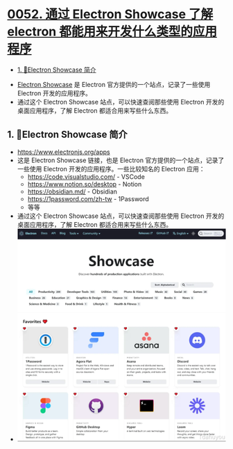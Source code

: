 # [0052. 通过 Electron Showcase 了解 electron 都能用来开发什么类型的应用程序](https://github.com/Tdahuyou/electron/tree/main/0052.%20%E9%80%9A%E8%BF%87%20Electron%20Showcase%20%E4%BA%86%E8%A7%A3%20electron%20%E9%83%BD%E8%83%BD%E7%94%A8%E6%9D%A5%E5%BC%80%E5%8F%91%E4%BB%80%E4%B9%88%E7%B1%BB%E5%9E%8B%E7%9A%84%E5%BA%94%E7%94%A8%E7%A8%8B%E5%BA%8F)

<!-- region:toc -->
- [1. 📒Electron Showcase 简介](#1-electron-showcase-简介)
<!-- endregion:toc -->
- [Electron Showcase](https://www.electronjs.org/apps) 是 Electron 官方提供的一个站点，记录了一些使用 Electron 开发的应用程序。
- 通过这个 Electron Showcase 站点，可以快速查阅那些使用 Electron 开发的桌面应用程序，了解 Electron 都适合用来写些什么东西。

## 1. 📒Electron Showcase 简介

- https://www.electronjs.org/apps
- 这是 Electron Showcase 链接，也是 Electron 官方提供的一个站点，记录了一些使用 Electron 开发的应用程序。一些比较知名的 Electron 应用：
  - https://code.visualstudio.com/ - VSCode
  - https://www.notion.so/desktop - Notion
  - https://obsidian.md/ - Obsidian
  - https://1password.com/zh-tw - 1Password
  - 等等
- 通过这个 Electron Showcase 站点，可以快速查阅那些使用 Electron 开发的桌面应用程序，了解 Electron 都适合用来写些什么东西。
- ![](assets/2024-10-05-19-25-19.png)











